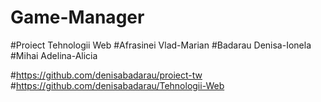 # Game-Manager
#Proiect Tehnologii Web
#Afrasinei Vlad-Marian
#Badarau Denisa-Ionela
#Mihai Adelina-Alicia

#https://github.com/denisabadarau/proiect-tw
#https://github.com/denisabadarau/Tehnologii-Web
